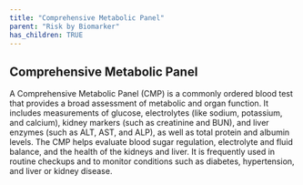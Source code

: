 ```yaml
---
title: "Comprehensive Metabolic Panel"
parent: "Risk by Biomarker"
has_children: TRUE
---
```



## Comprehensive Metabolic Panel


A Comprehensive Metabolic Panel (CMP) is a commonly ordered blood test that provides a broad assessment of metabolic and organ function. It includes measurements of glucose, electrolytes (like sodium, potassium, and calcium), kidney markers (such as creatinine and BUN), and liver enzymes (such as ALT, AST, and ALP), as well as total protein and albumin levels. The CMP helps evaluate blood sugar regulation, electrolyte and fluid balance, and the health of the kidneys and liver. It is frequently used in routine checkups and to monitor conditions such as diabetes, hypertension, and liver or kidney disease.


